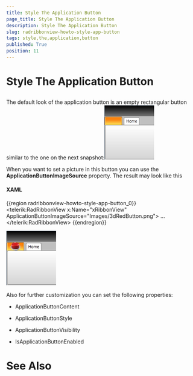 ```yaml
---
title: Style The Application Button
page_title: Style The Application Button
description: Style The Application Button
slug: radribbonview-howto-style-app-button
tags: style,the,application,button
published: True
position: 11
---
```


# Style The Application Button





## 

The default look of the application button is an empty rectangular button similar to the one on the next snapshot:![Rad Ribbon View How To Style The Application Button 02](images/RadRibbonView_HowTo_StyleTheApplicationButton_02.png)

When you want to set a picture in this button you can use the __ApplicationButtonImageSource__ property. The result may look like this
		

#### __XAML__

{{region radribbonview-howto-style-app-button_0}}
	<telerik:RadRibbonView x:Name="xRibbonView" ApplicationButtonImageSource="Images/3dRedButton.png">
		...
	</telerik:RadRibbonView>
	{{endregion}}

![Rad Ribbon View How To Style The Application Button](images/RadRibbonView_HowTo_StyleTheApplicationButton.png)

Also for further customization you can set the following properties:
		

* ApplicationButtonContent
			

* ApplicationButtonStyle
			

* ApplicationButtonVisibility
			

* IsApplicationButtonEnabled
			

# See Also
